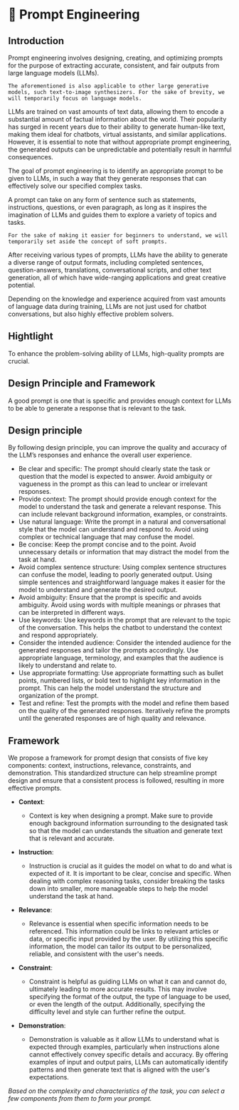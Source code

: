 # 🌠 Prompt Engineering
## Introduction
Prompt engineering involves designing, creating, and optimizing prompts for the purpose of extracting accurate, consistent, and fair outputs from large language models (LLMs). 
```
The aforementioned is also applicable to other large generative models, such text-to-image synthesizers. For the sake of brevity, we will temporarily focus on language models.
```

LLMs are trained on vast amounts of text data, allowing them to encode a substantial amount of factual information about the world. Their popularity has surged in recent years due to their ability to generate human-like text, making them ideal for chatbots, virtual assistants, and similar applications. However, it is essential to note that without appropriate prompt engineering, the generated outputs can be unpredictable and potentially result in harmful consequences.

The goal of prompt engineering is to identify an appropriate prompt to be given to LLMs, in such a way that they generate responses that can effectively solve our specified complex tasks. 

A prompt can take on any form of sentence such as statements, instructions, questions, or even paragraph, as long as it inspires the imagination of LLMs and guides them to explore a variety of topics and tasks.

```
For the sake of making it easier for beginners to understand, we will temporarily set aside the concept of soft prompts.
```

After receiving various types of prompts, LLMs have the ability to generate a diverse range of output formats, including completed sentences, question-answers, translations, conversational scripts, and other text generation, all of which have wide-ranging applications and great creative potential. 

Depending on the knowledge and experience acquired from vast amounts of language data during training, LLMs are not just used for chatbot conversations, but also highly effective problem solvers. 

## Hightlight
To enhance the problem-solving ability of LLMs, high-quality prompts are crucial.

## Design Principle and Framework 
A good prompt is one that is specific and provides enough context for LLMs to be able to generate a response that is relevant to the task.

## Design principle
By following design principle, you can improve the quality and accuracy of the LLM’s responses and enhance the overall user experience.

- Be clear and specific: The prompt should clearly state the task or question that the model is expected to answer. Avoid ambiguity or vagueness in the prompt as this can lead to unclear or irrelevant responses.
-	Provide context: The prompt should provide enough context for the model to understand the task and generate a relevant response. This can include relevant background information, examples, or constraints.
-	Use natural language: Write the prompt in a natural and conversational style that the model can understand and respond to. Avoid using complex or technical language that may confuse the model.
-	Be concise: Keep the prompt concise and to the point. Avoid unnecessary details or information that may distract the model from the task at hand.
-	Avoid complex sentence structure: Using complex sentence structures can confuse the model, leading to poorly generated output. Using simple sentences and straightforward language makes it easier for the model to understand and generate the desired output.
-	Avoid ambiguity: Ensure that the prompt is specific and avoids ambiguity. Avoid using words with multiple meanings or phrases that can be interpreted in different ways.
-	Use keywords: Use keywords in the prompt that are relevant to the topic of the conversation. This helps the chatbot to understand the context and respond appropriately.
-	Consider the intended audience: Consider the intended audience for the generated responses and tailor the prompts accordingly. Use appropriate language, terminology, and examples that the audience is likely to understand and relate to.
-	Use appropriate formatting: Use appropriate formatting such as bullet points, numbered lists, or bold text to highlight key information in the prompt. This can help the model understand the structure and organization of the prompt.
-	Test and refine: Test the prompts with the model and refine them based on the quality of the generated responses. Iteratively refine the prompts until the generated responses are of high quality and relevance.

## Framework
We propose a framework for prompt design that consists of five key components: context, instructions, relevance, constraints, and demonstration. This standardized structure can help streamline prompt design and ensure that a consistent process is followed, resulting in more effective prompts.

- **Context**:  
  - Context is key when designing a prompt. Make sure to provide enough background information surrounding to the designated task so that the model can understands the situation and generate text that is relevant and accurate. 

- **Instruction**:
  - Instruction is crucial as it guides the model on what to do and what is expected of it. It is important to be clear, concise and specific. When dealing with complex reasoning tasks, consider breaking the tasks down into smaller, more manageable steps to help the model understand the task at hand.

- **Relevance**:
  - Relevance is essential when specific information needs to be referenced. This information could be links to relevant articles or data, or specific input provided by the user. By utilizing this specific information, the model can tailor its output to be personalized, reliable, and consistent with the user's needs.

- **Constraint**:    
  - Constraint is helpful as guiding LLMs on what it can and cannot do, ultimately leading to more accurate results. This may involve specifying the format of the output, the type of language to be used, or even the length of the output. Additionally, specifying the difficulty level and style can further refine the output.

- **Demonstration**: 
  - Demonstration is valuable as it allow LLMs to understand what is expected through examples, particularly when instructions alone cannot effectively convey specific details and accuracy. By offering examples of input and output pairs, LLMs can automatically identify patterns and then generate text that is aligned with the user's expectations.

*Based on the complexity and characteristics of the task, you can select a few components from them to form your prompt.*






